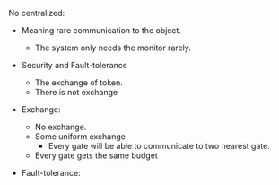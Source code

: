 No centralized:
- Meaning rare communication to the object. 
    - The system only needs the monitor rarely.
- Security and Fault-tolerance
    - The exchange of token.
    - There is not exchange
- Exchange:
    - No exchange. 
    - Some uniform exchange
        - Every gate will be able to communicate to two nearest gate.
    - Every gate gets the same budget 

- Fault-tolerance:


